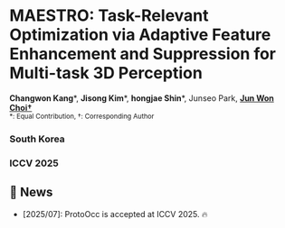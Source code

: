 # MAESTRO: Task-Relevant Optimization via Adaptive Feature Enhancement and Suppression for Multi-task 3D Perception

**Changwon Kang***, **Jisong Kim***, **hongjae Shin***, Junseo Park, [**Jun Won Choi†**](https://scholar.google.com/citations?user=IHH2PyYAAAAJ&hl=ko&oi=ao)  
<sub>*: Equal Contribution,  †: Corresponding Author</sub>

### **South Korea**

### **ICCV 2025**



</div>


## 🔔 News
- [2025/07]: ProtoOcc is accepted at ICCV 2025. 🔥
</br>

